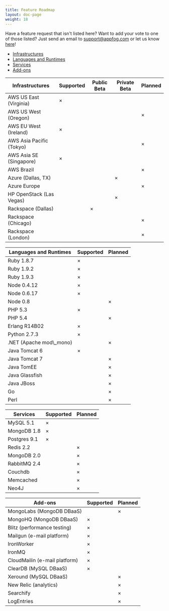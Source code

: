 ```yaml
---
title: Feature Roadmap
layout: doc-page
weight: 18
---
```


Have a feature request that isn't listed here? Want to add your vote to one of those listed? Just send an email to [support@appfog.com](mailto:support@appfog.com) or let us know [here](http://appfog.uservoice.com/forums/171983-general)!

* [Infrastructures](#infras)
* [Languages and Runtimes](#langs)
* [Services](#services)
* [Add-ons](#add-ons)

<table id="infras" class="table table-bordered table-striped roadmap">
<thead>
	<th>Infrastructures</th>
	<th class="x-mark">Supported</th>
	<th class="x-mark">Public Beta</th>
	<th class="x-mark">Private Beta</th>
	<th class="x-mark">Planned</th>
</thead>
<tbody>
	<tr><td>AWS US East (Virginia) </td><td class="x-mark-2">&times;</td><td> </td><td> </td><td></td></tr>
	<tr><td>AWS US West (Oregon) </td><td> </td><td> </td><td> </td><td class="x-mark-2">&times;</td></tr>
	<tr><td>AWS EU West (Ireland) </td><td class="x-mark-2">&times;</td><td> </td><td> </td><td></td></tr>
	<tr><td>AWS Asia Pacific (Tokyo) </td><td> </td><td> </td><td> </td><td class="x-mark-2">&times;</td></tr>
	<tr><td>AWS Asia SE (Singapore) </td><td class="x-mark-2">&times;</td><td> </td><td> </td><td></td></tr>
	<tr><td>AWS Brazil </td><td> </td><td> </td><td> </td><td class="x-mark-2">&times;</td></tr>
	<tr><td>Azure (Dallas, TX) </td><td> </td><td> </td><td class="x-mark-2">&times;</td><td></td></tr>
	<tr><td>Azure Europe </td><td> </td><td> </td><td> </td><td class="x-mark-2">&times;</td></tr>
	<tr><td>HP OpenStack (Las Vegas) </td><td> </td><td> </td><td class="x-mark-2">&times;</td><td></td></tr>
	<tr><td>Rackspace (Dallas) </td><td> </td><td class="x-mark-2">&times;</td><td> </td><td></td></tr>
	<tr><td>Rackspace (Chicago) </td><td> </td><td> </td><td> </td><td class="x-mark-2">&times;</td></tr>
	<tr><td>Rackspace (London) </td><td> </td><td> </td><td> </td><td class="x-mark-2">&times;</td></tr>
</tbody>
</table>

<table id="langs" class="table table-bordered table-striped roadmap">
<thead>
<th>Languages and Runtimes</th>
<th class="x-mark">Supported</th>
<th class="x-mark">Planned</th>
</thead>
<tbody>
<tr><td>Ruby 1.8.7 </td><td class="x-mark-2">&times;</td><td></td></tr>
<tr><td>Ruby 1.9.2 </td><td class="x-mark-2">&times;</td><td></td></tr>
<tr><td>Ruby 1.9.3 </td><td class="x-mark-2">&times;</td><td></td></tr>
<tr><td>Node 0.4.12 </td><td class="x-mark-2">&times;</td><td></td></tr>
<tr><td>Node 0.6.17 </td><td class="x-mark-2">&times;</td><td></td></tr>
<tr><td>Node 0.8 </td><td> </td><td class="x-mark-2">&times;</td></tr>
<tr><td>PHP 5.3 </td><td class="x-mark-2">&times;</td><td></td></tr>
<tr><td>PHP 5.4 </td><td> </td><td class="x-mark-2">&times;</td></tr>
<tr><td>Erlang R14B02 </td><td class="x-mark-2">&times;</td><td></td></tr>
<tr><td>Python 2.7.3 </td><td class="x-mark-2">&times;</td><td></td></tr>
<tr><td>.NET (Apache mod\_mono) </td><td> </td><td class="x-mark-2">&times;</td></tr>
<tr><td>Java Tomcat 6 </td><td class="x-mark-2">&times;</td><td></td></tr>
<tr><td>Java Tomcat 7 </td><td> </td><td class="x-mark-2">&times;</td></tr>
<tr><td>Java TomEE </td><td> </td><td class="x-mark-2">&times;</td></tr>
<tr><td>Java Glassfish </td><td> </td><td class="x-mark-2">&times;</td></tr>
<tr><td>Java JBoss </td><td> </td><td class="x-mark-2">&times;</td></tr>
<tr><td>Go </td><td> </td><td class="x-mark-2">&times;</td></tr>
<tr><td>Perl </td><td> </td><td class="x-mark-2">&times;</td></tr>
</tbody>
</table>

<table id="services" class="table table-bordered table-striped roadmap">
<thead>
<th>Services</th>
<th class="x-mark">Supported</th>
<th class="x-mark">Planned</th>
</thead>
<tbody>
<tr><td>MySQL 5.1</td><td class="x-mark-2">&times;</td><td></td></tr>
<tr><td>MongoDB 1.8</td><td class="x-mark-2">&times;</td><td></td></tr>
<tr><td>Postgres 9.1</td><td class="x-mark-2">&times;</td><td></td></tr>
<tr><td>Redis 2.2</td><td></td><td class="x-mark-2">&times;</td></tr>
<tr><td>MongoDB 2.0</td><td></td><td class="x-mark-2">&times;</td></tr>
<tr><td>RabbitMQ 2.4</td><td></td><td class="x-mark-2">&times;</td></tr>
<tr><td>Couchdb</td><td></td><td class="x-mark-2">&times;</td></tr>
<tr><td>Memcached</td><td></td><td class="x-mark-2">&times;</td></tr>
<tr><td>Neo4J</td><td></td><td class="x-mark-2">&times;</td></tr>
</tbody>
</table>

<table id="add-ons" class="table table-bordered table-striped roadmap">
<thead>
<th>Add-ons</th>
<th class="x-mark">Supported</th>
<th class="x-mark">Planned</th>
</thead>
<tbody>
<tr><td>MongoLabs (MongoDB DBaaS)</td><td></td><td class="x-mark-2">&times;</td></tr>
<tr><td>MongoHQ (MongoDB DBaaS)</td><td class="x-mark-2">&times;</td><td></td></tr>
<tr><td>Blitz (performance testing)</td><td class="x-mark-2">&times;</td><td></td></tr>
<tr><td>Mailgun (e-mail platform)</td><td class="x-mark-2">&times;</td><td></td></tr>
<tr><td>IronWorker</td><td class="x-mark-2">&times;</td><td></td></tr>
<tr><td>IronMQ</td><td class="x-mark-2">&times;</td><td></td></tr>
<tr><td>CloudMailin (e-mail platform)</td><td class="x-mark-2">&times;</td><td></td></tr>
<tr><td>ClearDB (MySQL DBaaS)</td><td class="x-mark-2">&times;</td><td></td></tr>
<tr><td>Xeround (MySQL DBaaS)</td><td></td><td class="x-mark-2">&times;</td></tr>
<tr><td>New Relic (analytics)</td><td></td><td class="x-mark-2">&times;</td></tr>
<tr><td>Searchify</td><td></td><td class="x-mark-2">&times;</td></tr>
<tr><td>LogEntries</td><td></td><td class="x-mark-2">&times;</td></tr>
</tbody>
</table>
